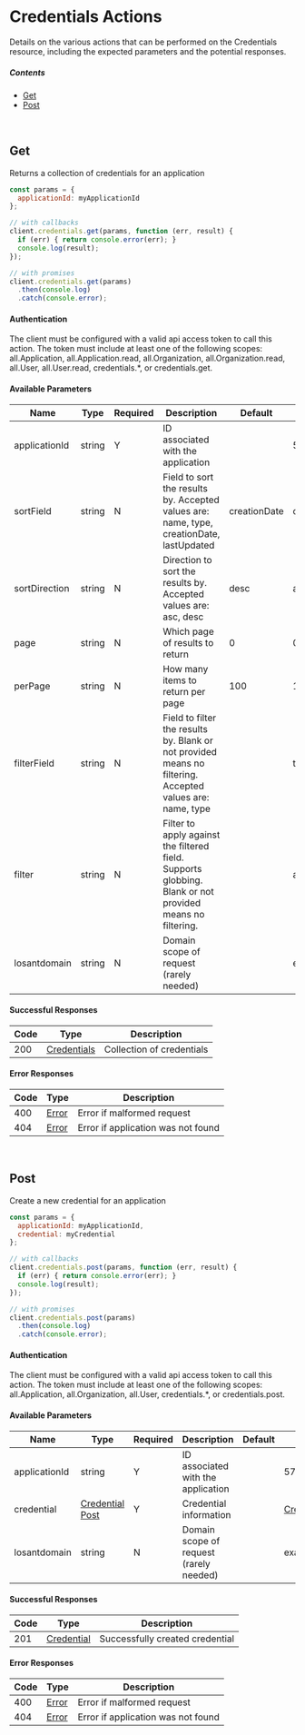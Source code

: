 # Credentials Actions

Details on the various actions that can be performed on the
Credentials resource, including the expected
parameters and the potential responses.

##### Contents

*   [Get](#get)
*   [Post](#post)

<br/>

## Get

Returns a collection of credentials for an application

```javascript
const params = {
  applicationId: myApplicationId
};

// with callbacks
client.credentials.get(params, function (err, result) {
  if (err) { return console.error(err); }
  console.log(result);
});

// with promises
client.credentials.get(params)
  .then(console.log)
  .catch(console.error);
```

#### Authentication
The client must be configured with a valid api access token to call this
action. The token must include at least one of the following scopes:
all.Application, all.Application.read, all.Organization, all.Organization.read, all.User, all.User.read, credentials.*, or credentials.get.

#### Available Parameters

| Name | Type | Required | Description | Default | Example |
| ---- | ---- | -------- | ----------- | ------- | ------- |
| applicationId | string | Y | ID associated with the application |  | 575ec8687ae143cd83dc4a97 |
| sortField | string | N | Field to sort the results by. Accepted values are: name, type, creationDate, lastUpdated | creationDate | creationDate |
| sortDirection | string | N | Direction to sort the results by. Accepted values are: asc, desc | desc | asc |
| page | string | N | Which page of results to return | 0 | 0 |
| perPage | string | N | How many items to return per page | 100 | 10 |
| filterField | string | N | Field to filter the results by. Blank or not provided means no filtering. Accepted values are: name, type |  | type |
| filter | string | N | Filter to apply against the filtered field. Supports globbing. Blank or not provided means no filtering. |  | aws |
| losantdomain | string | N | Domain scope of request (rarely needed) |  | example.com |

#### Successful Responses

| Code | Type | Description |
| ---- | ---- | ----------- |
| 200 | [Credentials](../lib/schemas/credentials.json) | Collection of credentials |

#### Error Responses

| Code | Type | Description |
| ---- | ---- | ----------- |
| 400 | [Error](../lib/schemas/error.json) | Error if malformed request |
| 404 | [Error](../lib/schemas/error.json) | Error if application was not found |

<br/>

## Post

Create a new credential for an application

```javascript
const params = {
  applicationId: myApplicationId,
  credential: myCredential
};

// with callbacks
client.credentials.post(params, function (err, result) {
  if (err) { return console.error(err); }
  console.log(result);
});

// with promises
client.credentials.post(params)
  .then(console.log)
  .catch(console.error);
```

#### Authentication
The client must be configured with a valid api access token to call this
action. The token must include at least one of the following scopes:
all.Application, all.Organization, all.User, credentials.*, or credentials.post.

#### Available Parameters

| Name | Type | Required | Description | Default | Example |
| ---- | ---- | -------- | ----------- | ------- | ------- |
| applicationId | string | Y | ID associated with the application |  | 575ec8687ae143cd83dc4a97 |
| credential | [Credential Post](../lib/schemas/credentialPost.json) | Y | Credential information |  | [Credential Post Example](_schemas.md#credential-post-example) |
| losantdomain | string | N | Domain scope of request (rarely needed) |  | example.com |

#### Successful Responses

| Code | Type | Description |
| ---- | ---- | ----------- |
| 201 | [Credential](../lib/schemas/credential.json) | Successfully created credential |

#### Error Responses

| Code | Type | Description |
| ---- | ---- | ----------- |
| 400 | [Error](../lib/schemas/error.json) | Error if malformed request |
| 404 | [Error](../lib/schemas/error.json) | Error if application was not found |
